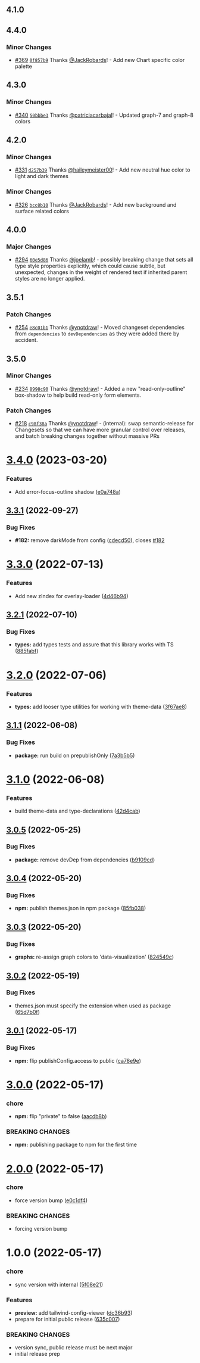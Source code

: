 ## 4.1.0

## 4.4.0

### Minor Changes

- [#369](https://github.com/CrowdStrike/tailwind-toucan-base/pull/369) [`0f857b9`](https://github.com/CrowdStrike/tailwind-toucan-base/commit/0f857b9df842636ed035e431732b4c388bb66679) Thanks [@JackRobards](https://github.com/JackRobards)! - Add new Chart specific color palette

## 4.3.0

### Minor Changes

- [#340](https://github.com/CrowdStrike/tailwind-toucan-base/pull/340) [`50bbbe3`](https://github.com/CrowdStrike/tailwind-toucan-base/commit/50bbbe3f26cfe6aec85170597940e875c42a33d7) Thanks [@patriciacarbajal](https://github.com/patriciacarbajal)! - Updated graph-7 and graph-8 colors

## 4.2.0

### Minor Changes

- [#331](https://github.com/CrowdStrike/tailwind-toucan-base/pull/331) [`d257b39`](https://github.com/CrowdStrike/tailwind-toucan-base/commit/d257b393c6eafa5866abceafca873b1ebcec64e7) Thanks [@haileymeister00](https://github.com/haileymeister00)! - Add new neutral hue color to light and dark themes

### Minor Changes

- [#326](https://github.com/CrowdStrike/tailwind-toucan-base/pull/326) [`bcc8b10`](https://github.com/CrowdStrike/tailwind-toucan-base/commit/bcc8b10e11e8756b517f6c975ffce7009d217d31) Thanks [@JackRobards](https://github.com/JackRobards)! - Add new background and surface related colors

## 4.0.0

### Major Changes

- [#294](https://github.com/CrowdStrike/tailwind-toucan-base/pull/294) [`60e5d86`](https://github.com/CrowdStrike/tailwind-toucan-base/commit/60e5d86611635a6b093e1d1f859fe7c1f6a37a36) Thanks [@joelamb](https://github.com/joelamb)! - possibly breaking change that sets all type style properties explicitly,
  which could cause subtle, but unexpected, changes in the weight of rendered
  text if inherited parent styles are no longer applied.

## 3.5.1

### Patch Changes

- [#254](https://github.com/CrowdStrike/tailwind-toucan-base/pull/254) [`e8c01b1`](https://github.com/CrowdStrike/tailwind-toucan-base/commit/e8c01b1716c660c17c45e879564ea50d0ee9fddc) Thanks [@ynotdraw](https://github.com/ynotdraw)! - Moved changeset dependencies from `dependencies` to `devDependencies` as they were added there by accident.

## 3.5.0

### Minor Changes

- [#234](https://github.com/CrowdStrike/tailwind-toucan-base/pull/234) [`8998c90`](https://github.com/CrowdStrike/tailwind-toucan-base/commit/8998c906135cb8da970a358c3a97f08daf04f817) Thanks [@ynotdraw](https://github.com/ynotdraw)! - Added a new "read-only-outline" box-shadow to help build read-only form elements.

### Patch Changes

- [#218](https://github.com/CrowdStrike/tailwind-toucan-base/pull/218) [`c98f38a`](https://github.com/CrowdStrike/tailwind-toucan-base/commit/c98f38ab171f96baaf1bfa4b1560db7d4f2c9644) Thanks [@ynotdraw](https://github.com/ynotdraw)! - (internal): swap semantic-release for Changesets so that we can have more granular control over releases, and batch breaking changes together without massive PRs

# [3.4.0](https://github.com/CrowdStrike/tailwind-toucan-base/compare/v3.3.1...v3.4.0) (2023-03-20)

### Features

- Add error-focus-outline shadow ([e0a748a](https://github.com/CrowdStrike/tailwind-toucan-base/commit/e0a748a4e98d54df8be1f02708bdfb1b50c2842e))

## [3.3.1](https://github.com/CrowdStrike/tailwind-toucan-base/compare/v3.3.0...v3.3.1) (2022-09-27)

### Bug Fixes

- **#182:** remove darkMode from config ([cdecd50](https://github.com/CrowdStrike/tailwind-toucan-base/commit/cdecd5091b18676d5ab84824882a8a48450a2602)), closes [#182](https://github.com/CrowdStrike/tailwind-toucan-base/issues/182)

# [3.3.0](https://github.com/CrowdStrike/tailwind-toucan-base/compare/v3.2.1...v3.3.0) (2022-07-13)

### Features

- Add new zIndex for overlay-loader ([4d46b94](https://github.com/CrowdStrike/tailwind-toucan-base/commit/4d46b9408a0f3461ec998476f4e718dc55a8f2c6))

## [3.2.1](https://github.com/CrowdStrike/tailwind-toucan-base/compare/v3.2.0...v3.2.1) (2022-07-10)

### Bug Fixes

- **types:** add types tests and assure that this library works with TS ([885fabf](https://github.com/CrowdStrike/tailwind-toucan-base/commit/885fabf41f966a8bacf22ffb7026d4321973d7a9))

# [3.2.0](https://github.com/CrowdStrike/tailwind-toucan-base/compare/v3.1.1...v3.2.0) (2022-07-06)

### Features

- **types:** add looser type utilities for working with theme-data ([3f67ae8](https://github.com/CrowdStrike/tailwind-toucan-base/commit/3f67ae81dd0c646b510877f8b02c315249fe41ab))

## [3.1.1](https://github.com/CrowdStrike/tailwind-toucan-base/compare/v3.1.0...v3.1.1) (2022-06-08)

### Bug Fixes

- **package:** run build on prepublishOnly ([7a3b5b5](https://github.com/CrowdStrike/tailwind-toucan-base/commit/7a3b5b56982a56f86fff99582235513312388658))

# [3.1.0](https://github.com/CrowdStrike/tailwind-toucan-base/compare/v3.0.5...v3.1.0) (2022-06-08)

### Features

- build theme-data and type-declarations ([42d4cab](https://github.com/CrowdStrike/tailwind-toucan-base/commit/42d4cabec40a3603004759b69f39ce673d930b12))

## [3.0.5](https://github.com/CrowdStrike/tailwind-toucan-base/compare/v3.0.4...v3.0.5) (2022-05-25)

### Bug Fixes

- **package:** remove devDep from dependencies ([b9109cd](https://github.com/CrowdStrike/tailwind-toucan-base/commit/b9109cda4985fef70ce50acb2c3bb4b3a81dcce8))

## [3.0.4](https://github.com/CrowdStrike/tailwind-toucan-base/compare/v3.0.3...v3.0.4) (2022-05-20)

### Bug Fixes

- **npm:** publish themes.json in npm package ([85fb038](https://github.com/CrowdStrike/tailwind-toucan-base/commit/85fb038edb93f9771692648bc3d5a44b5c5e8a19))

## [3.0.3](https://github.com/CrowdStrike/tailwind-toucan-base/compare/v3.0.2...v3.0.3) (2022-05-20)

### Bug Fixes

- **graphs:** re-assign graph colors to 'data-visualization' ([824549c](https://github.com/CrowdStrike/tailwind-toucan-base/commit/824549c3fc50f0a82ca313d7556a33fbb2b8aa82))

## [3.0.2](https://github.com/CrowdStrike/tailwind-toucan-base/compare/v3.0.1...v3.0.2) (2022-05-19)

### Bug Fixes

- themes.json must specify the extension when used as package ([65d7b0f](https://github.com/CrowdStrike/tailwind-toucan-base/commit/65d7b0f2c13a3a1d4477a27bccd11fbc2d803811))

## [3.0.1](https://github.com/CrowdStrike/tailwind-toucan-base/compare/v3.0.0...v3.0.1) (2022-05-17)

### Bug Fixes

- **npm:** flip publishConfig.access to public ([ca78e9e](https://github.com/CrowdStrike/tailwind-toucan-base/commit/ca78e9e75c9ba3e46581b947703c94acbc01356e))

# [3.0.0](https://github.com/CrowdStrike/tailwind-toucan-base/compare/v2.0.0...v3.0.0) (2022-05-17)

### chore

- **npm:** flip "private" to false ([aacdb8b](https://github.com/CrowdStrike/tailwind-toucan-base/commit/aacdb8b6e5d7b03be3dde2b78d15d695195add1c))

### BREAKING CHANGES

- **npm:** publishing package to npm for the first time

# [2.0.0](https://github.com/CrowdStrike/tailwind-toucan-base/compare/v1.0.0...v2.0.0) (2022-05-17)

### chore

- force version bump ([e0c1df4](https://github.com/CrowdStrike/tailwind-toucan-base/commit/e0c1df4bdc6e662cd8d472137acfa2df141738ef))

### BREAKING CHANGES

- forcing version bump

# 1.0.0 (2022-05-17)

### chore

- sync version with internal ([5f08e21](https://github.com/CrowdStrike/tailwind-toucan-base/commit/5f08e216af47feefeae203d9639f6aad365e7723))

### Features

- **preview:** add tailwind-config-viewer ([dc36b93](https://github.com/CrowdStrike/tailwind-toucan-base/commit/dc36b934be74ebcbb553c1a07a1230fc74893592))
- prepare for initial public release ([635c007](https://github.com/CrowdStrike/tailwind-toucan-base/commit/635c007682d5b3e70857cbf0ba366d65c9bc7807))

### BREAKING CHANGES

- version sync, public release must be next major
- initial release prep
